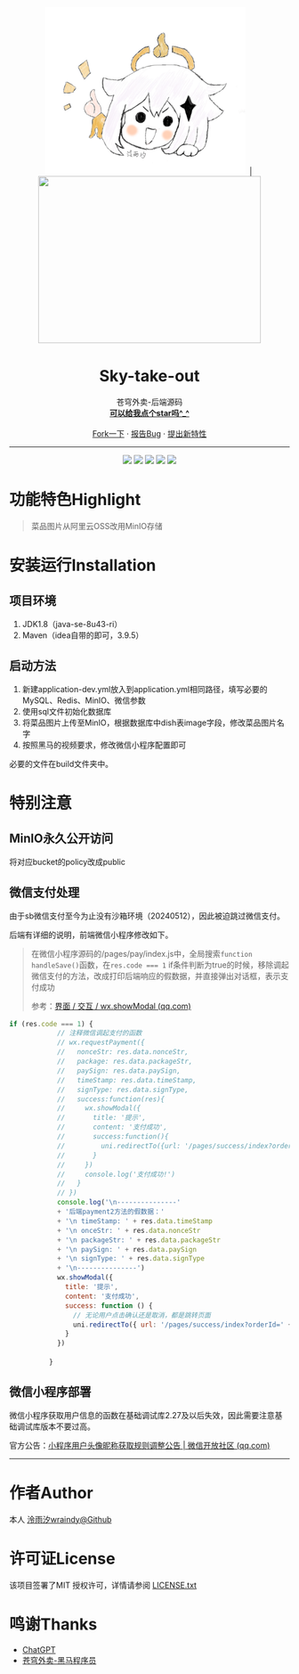 <div align="center">
    <a href="https://github.com/wraindy">
        <img src="./README.assets/Avatar.png" width="360" height="300" style="display: inline-block;"></a>
    <a>&nbsp;|&nbsp;</a>
    <a href="https://github.com/wraindy">
    	<img src="https://github-readme-stats.vercel.app/api?username=wraindy" width="400" height="300" style="display: inline-block;"></a>
</div>
<h1 align="center">Sky-take-out</h1>
<p align="center">
    苍穹外卖-后端源码
    <br />
    <a href="https://github.com/wraindy/Sky-take-out"><strong>可以给我点个star吗^_^</strong></a>
    <br />
    <br />
    <a href="https://github.com/wraindy/Sky-take-out">Fork一下</a>
    ·
    <a href="https://github.com/wraindy/Sky-take-out/issues">报告Bug</a>
    ·
    <a href="https://github.com/wraindy/Sky-take-out/issues">提出新特性</a>
    <hr>
	<p align="center">



<p align="center">
     <a href="https://github.com/wraindy/Calculator">
    	<img src="https://img.shields.io/github/contributors/wraindy/Calculator?style=for-the-badge&logo=GitHub"></a>
	<a href="https://github.com/wraindy/Calculator">
    	<img src="https://img.shields.io/github/stars/wraindy/Calculator?style=for-the-badge&logo=GitHub"></a>
	<a href="https://github.com/wraindy/Calculator">
    	<img src="https://img.shields.io/github/forks/wraindy/Calculator?style=for-the-badge&logo=GitHub"></a>
	<a href="https://github.com/wraindy/Calculator">
    	<img src = "https://img.shields.io/github/issues/wraindy/Calculator?style=for-the-badge&logo=GitHub"></a>
    <a href="https://github.com/wraindy/Calculator">
    	<img src = "https://img.shields.io/github/license/wraindy/Calculator?style=for-the-badge&logo=GitHub"></a>
</p>





# 功能特色Highlight

> 菜品图片从阿里云OSS改用MinIO存储



# 安装运行Installation

## 项目环境

1. JDK1.8（java-se-8u43-ri）
2. Maven（idea自带的即可，3.9.5）

## 启动方法

1. 新建application-dev.yml放入到application.yml相同路径，填写必要的MySQL、Redis、MinIO、微信参数
2. 使用sql文件初始化数据库
3. 将菜品图片上传至MinIO，根据数据库中dish表image字段，修改菜品图片名字
4. 按照黑马的视频要求，修改微信小程序配置即可

必要的文件在build文件夹中。



# 特别注意

## MinIO永久公开访问

将对应bucket的policy改成public

## 微信支付处理

由于sb微信支付至今为止没有沙箱环境（20240512），因此被迫跳过微信支付。

后端有详细的说明，前端微信小程序修改如下。

> 在微信小程序源码的/pages/pay/index.js中，全局搜索`function handleSave()`函数，在`res.code === 1` if条件判断为true的时候，移除调起微信支付的方法，改成打印后端响应的假数据，并直接弹出对话框，表示支付成功
>
> 参考：[界面 / 交互 / wx.showModal (qq.com)](https://developers.weixin.qq.com/miniprogram/dev/api/ui/interaction/wx.showModal.html)

```js
if (res.code === 1) {
            // 注释微信调起支付的函数
            // wx.requestPayment({
            //   nonceStr: res.data.nonceStr,
            //   package: res.data.packageStr,
            //   paySign: res.data.paySign,
            //   timeStamp: res.data.timeStamp,
            //   signType: res.data.signType,
            //   success:function(res){
            //     wx.showModal({
            //       title: '提示',
            //       content: '支付成功',
            //       success:function(){
            //         uni.redirectTo({url: '/pages/success/index?orderId=' + _this.orderId });
            //       }
            //     })
            //     console.log('支付成功!')
            //   }
            // })
            console.log('\n---------------' 
            + '后端payment2方法的假数据：'
            + '\n timeStamp: ' + res.data.timeStamp
            + '\n onceStr: ' + res.data.nonceStr
            + '\n packageStr: ' + res.data.packageStr
            + '\n paySign: ' + res.data.paySign
            + '\n signType: ' + res.data.signType
            + '\n---------------')
            wx.showModal({
              title: '提示',
              content: '支付成功',
              success: function () {
                // 无论用户点击确认还是取消，都是跳转页面
                uni.redirectTo({ url: '/pages/success/index?orderId=' + _this.orderId });
              }
            })

          }
```

## 微信小程序部署

微信小程序获取用户信息的函数在基础调试库2.27及以后失效，因此需要注意基础调试库版本不要过高。

官方公告：[小程序用户头像昵称获取规则调整公告 | 微信开放社区 (qq.com)](https://developers.weixin.qq.com/community/develop/doc/00022c683e8a80b29bed2142b56c01)



------



# 作者Author

本人 [泠雨汐wraindy@Github](https://github.com/wraindy)



# 许可证License

该项目签署了MIT 授权许可，详情请参阅 [LICENSE.txt](https://github.com/wraindy/Sky-take-out/blob/master/LICENSE.txt)



# 鸣谢**Thanks**


- [ChatGPT](https://chat.openai.com/)
- [苍穹外卖-黑马程序员](https://www.bilibili.com/video/BV1TP411v7v6)



